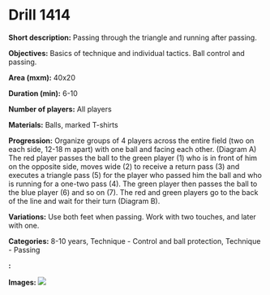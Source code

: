 # Drill 1414

**Short description:**
Passing through the triangle and running after passing.

**Objectives:**
Basics of technique and individual tactics. Ball control and passing.

**Area (mxm):**
40x20

**Duration (min):**
6-10

**Number of players:**
All players

**Materials:**
Balls, marked T-shirts

**Progression:**
Organize groups of 4 players across the entire field (two on each side, 12-18 m apart) with one ball and facing each other. (Diagram A) The red player passes the ball to the green player (1) who is in front of him on the opposite side, moves wide (2) to receive a return pass (3) and executes a triangle pass (5) for the player who passed him the ball and who is running for a one-two pass (4). The green player then passes the ball to the blue player (6) and so on (7). The red and green players go to the back of the line and wait for their turn (Diagram B).

**Variations:**
Use both feet when passing. Work with two touches, and later with one.

**Categories:**
8-10 years, Technique - Control and ball protection, Technique - Passing

**:**


**Images:**
![](https://www.coachingfutsal.com/\images\e0878285-24cb-452f-85cd-156124ab2d65_218.png)

